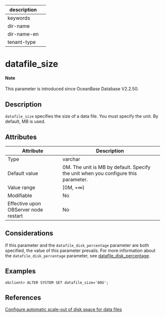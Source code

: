 |description||
|---|---|
|keywords||
|dir-name||
|dir-name-en||
|tenant-type||

# datafile_size

<main id="notice" type='explain'>
  <h4>Note</h4>
  <p>This parameter is introduced since OceanBase Database V2.2.50.</p>
</main>

## Description

`datafile_size` specifies the size of a data file. You must specify the unit. By default, MB is used.

## Attributes

| **Attribute** | **Description** |
|------------------|-----------|
| Type | varchar |
| Default value | 0M. The unit is MB by default. Specify the unit when you configure this parameter. |
| Value range | \[0M, +∞) |
| Modifiable  | No |
| Effective upon OBServer node restart | No |

## Considerations

If this parameter and the <code>datafile_disk_percentage</code> parameter are both specified, the value of this parameter prevails. For more information about the <code>datafile_disk_percentage</code> parameter, see <a href="5300.datafile_disk_percentage.md">datafile_disk_percentage</a>.

## Examples

```shell
obclient> ALTER SYSTEM SET datafile_size='80G';
```

## References

  [Configure automatic scale-out of disk space for data files](../../../../700.reference/200.system-management/1000.disk-data-file-management/100.disk-data-file-dynamic-expansion.md)